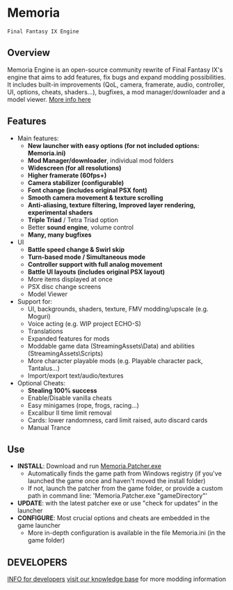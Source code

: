 # Memoria 
    Final Fantasy IX Engine

## Overview

Memoria Engine is an open-source community rewrite of Final Fantasy IX's engine that aims to add features, fix bugs and expand modding possibilities. It includes built-in improvements (QoL, camera, framerate, audio, controller, UI, options, cheats, shaders...), bugfixes, a mod manager/downloader and a model viewer. [More info here](https://github.com/Albeoris/Memoria/wiki/Project-Overview)

## Features


- Main features:
    - **New launcher with easy options (for not included options: Memoria.ini)**
    - **Mod Manager/downloader**, individual mod folders
    - **Widescreen (for all resolutions)**
    - **Higher framerate (60fps+)**
    - **Camera stabilizer (configurable)**
    - **Font change (includes original PSX font)**
    - **Smooth camera movement & texture scrolling**
    - **Anti-aliasing, texture filtering, Improved layer rendering, experimental shaders**
    - **Triple Triad** / Tetra Triad option
    - Better **sound engine**, volume control
    - **Many, many bugfixes**
- UI
    - **Battle speed change & Swirl skip**
    - **Turn-based mode / Simultaneous mode**
    - **Controller support with full analog movement**
    - **Battle UI layouts (includes original PSX layout)**
    - More items displayed at once
    - PSX disc change screens
    - Model Viewer
- Support for:
    - UI, backgrounds, shaders, texture, FMV modding/upscale (e.g. Moguri)
    - Voice acting (e.g. WIP project ECHO-S)
    - Translations
    - Expanded features for mods
    - Moddable game data (StreamingAssets\Data\) and abilities (StreamingAssets\Scripts\)
    - More character playable mods (e.g. Playable character pack, Tantalus...)
    - Import/export text/audio/textures
- Optional Cheats:
    - **Stealing 100% success**
    - Enable/Disable vanilla cheats
    - Easy minigames (rope, frogs, racing...)
    - Excalibur II time limit removal
    - Cards: lower randomness, card limit raised, auto discard cards
    - Manual Trance


## Use

- **INSTALL**: Download and run [Memoria.Patcher.exe](https://github.com/Albeoris/Memoria/releases/)
  - Automatically finds the game path from Windows registry (if you've launched the game once and haven't moved the install folder)
  - If not, launch the patcher from the game folder, or provide a custom path in command line: 'Memoria.Patcher.exe "gameDirectory"'
- **UPDATE**: with the latest patcher exe or use "check for updates" in the launcher
- **CONFIGURE**: Most crucial options and cheats are embedded in the game launcher
  - More in-depth configuration is available in the file Memoria.ini (in the game folder)

## DEVELOPERS

[INFO for developers](https://github.com/Albeoris/Memoria/wiki/Developer-instructions)
[visit our knowledge base](../../wiki#knowledge-base) for more modding information
